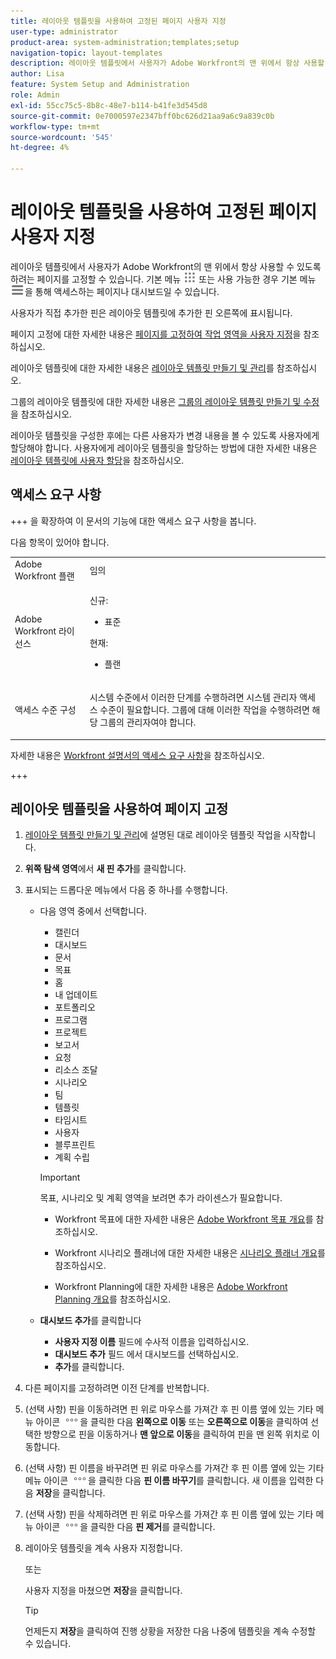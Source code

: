 ```yaml
---
title: 레이아웃 템플릿을 사용하여 고정된 페이지 사용자 지정
user-type: administrator
product-area: system-administration;templates;setup
navigation-topic: layout-templates
description: 레이아웃 템플릿에서 사용자가 Adobe Workfront의 맨 위에서 항상 사용할 수 있도록 하려는 페이지를 고정할 수 있습니다. 메인 메뉴 또는 대시보드를 통해 액세스하는 페이지일 수 있습니다.
author: Lisa
feature: System Setup and Administration
role: Admin
exl-id: 55cc75c5-8b8c-48e7-b114-b41fe3d545d8
source-git-commit: 0e7000597e2347bff0bc626d21aa9a6c9a839c0b
workflow-type: tm+mt
source-wordcount: '545'
ht-degree: 4%

---
```


# 레이아웃 템플릿을 사용하여 고정된 페이지 사용자 지정

레이아웃 템플릿에서 사용자가 Adobe Workfront의 맨 위에서 항상 사용할 수 있도록 하려는 페이지를 고정할 수 있습니다. 기본 메뉴 ![기본 메뉴 아이콘](assets/main-menu-icon.png) 또는 사용 가능한 경우 기본 메뉴 ![기본 메뉴 아이콘](assets/main-menu-icon-left-nav.png)을 통해 액세스하는 페이지나 대시보드일 수 있습니다.

사용자가 직접 추가한 핀은 레이아웃 템플릿에 추가한 핀 오른쪽에 표시됩니다.

페이지 고정에 대한 자세한 내용은 [페이지를 고정하여 작업 영역을 사용자 지정](../../../workfront-basics/the-new-workfront-experience/pin-pages.md)을 참조하십시오.

레이아웃 템플릿에 대한 자세한 내용은 [레이아웃 템플릿 만들기 및 관리](../../../administration-and-setup/customize-workfront/use-layout-templates/create-and-manage-layout-templates.md)를 참조하십시오.

그룹의 레이아웃 템플릿에 대한 자세한 내용은 [그룹의 레이아웃 템플릿 만들기 및 수정](../../../administration-and-setup/manage-groups/work-with-group-objects/create-and-modify-a-groups-layout-templates.md)을 참조하십시오.

레이아웃 템플릿을 구성한 후에는 다른 사용자가 변경 내용을 볼 수 있도록 사용자에게 할당해야 합니다. 사용자에게 레이아웃 템플릿을 할당하는 방법에 대한 자세한 내용은 [레이아웃 템플릿에 사용자 할당](../use-layout-templates/assign-users-to-layout-template.md)을 참조하십시오.

## 액세스 요구 사항

+++ 을 확장하여 이 문서의 기능에 대한 액세스 요구 사항을 봅니다.

다음 항목이 있어야 합니다.

<table style="table-layout:auto"> 
 <col> 
 <col> 
 <tbody> 
  <tr> 
   <td role="rowheader">Adobe Workfront 플랜</td> 
   <td>임의</td> 
  </tr> 
  <tr> 
   <td role="rowheader">Adobe Workfront 라이선스</td> 
   <td> 
      <p>신규:</p>
         <ul>
         <li><p>표준</p></li>
         </ul>
      <p>현재:</p>
         <ul>
         <li><p>플랜</p></li>
         </ul>
   </td>
  </tr> 
  <tr> 
   <td role="rowheader">액세스 수준 구성</td> 
   <td> <p>시스템 수준에서 이러한 단계를 수행하려면 시스템 관리자 액세스 수준이 필요합니다.
그룹에 대해 이러한 작업을 수행하려면 해당 그룹의 관리자여야 합니다.</p> </td> 
  </tr> 
 </tbody> 
</table>

자세한 내용은 [Workfront 설명서의 액세스 요구 사항](/help/quicksilver/administration-and-setup/add-users/access-levels-and-object-permissions/access-level-requirements-in-documentation.md)을 참조하십시오.

+++

## 레이아웃 템플릿을 사용하여 페이지 고정

1. [레이아웃 템플릿 만들기 및 관리](../../../administration-and-setup/customize-workfront/use-layout-templates/create-and-manage-layout-templates.md)에 설명된 대로 레이아웃 템플릿 작업을 시작합니다.
1. **위쪽 탐색 영역**&#x200B;에서 **새 핀 추가**&#x200B;를 클릭합니다.

1. 표시되는 드롭다운 메뉴에서 다음 중 하나를 수행합니다.

   * 다음 영역 중에서 선택합니다.

      * 캘린더
      * 대시보드
      * 문서
      * 목표
      * 홈
      * 내 업데이트
      * 포트폴리오
      * 프로그램
      * 프로젝트
      * 보고서
      * 요청
      * 리소스 조달
      * 시나리오
      * 팀
      * 템플릿
      * 타임시트
      * 사용자
      * 블루프린트
      * 계획 수립

     >[!IMPORTANT]
     >
     >목표, 시나리오 및 계획 영역을 보려면 추가 라이센스가 필요합니다.
     >
     >* Workfront 목표에 대한 자세한 내용은 [Adobe Workfront 목표 개요](../../../workfront-goals/goal-management/wf-goals-overview.md)를 참조하십시오.
     >
     >* Workfront 시나리오 플래너에 대한 자세한 내용은 [시나리오 플래너 개요](../../../scenario-planner/scenario-planner-overview.md)를 참조하십시오.
     >
     >* Workfront Planning에 대한 자세한 내용은 [Adobe Workfront Planning 개요](/help/quicksilver/planning/general/planning-overview.md)를 참조하십시오.

   * **대시보드 추가**&#x200B;를 클릭합니다
      * &#x200B;<!--**Quick link name**-->**사용자 지정 이름** 필드에 수사적 이름을 입력하십시오.
      * **대시보드 추가** 필드 <!-- dropdown for existing or canvas dashboard, called "Choose a dashboard" now -->에서 대시보드를 선택하십시오.
      * **추가**&#x200B;를 클릭합니다.

1. 다른 페이지를 고정하려면 이전 단계를 반복합니다.

1. (선택 사항) 핀을 이동하려면 핀 위로 마우스를 가져간 후 핀 이름 옆에 있는 기타 메뉴 아이콘 ![기타 아이콘](assets/more-icon.png)을 클릭한 다음 **왼쪽으로 이동** 또는 **오른쪽으로 이동**&#x200B;을 클릭하여 선택한 방향으로 핀을 이동하거나 **맨 앞으로 이동**&#x200B;을 클릭하여 핀을 맨 왼쪽 위치로 이동합니다.

1. (선택 사항) 핀 이름을 바꾸려면 핀 위로 마우스를 가져간 후 핀 이름 옆에 있는 기타 메뉴 아이콘 ![기타 아이콘](assets/more-icon.png)을 클릭한 다음 **핀 이름 바꾸기**&#x200B;를 클릭합니다. 새 이름을 입력한 다음 **저장**&#x200B;을 클릭합니다.

1. (선택 사항) 핀을 삭제하려면 핀 위로 마우스를 가져간 후 핀 이름 옆에 있는 기타 메뉴 아이콘 ![기타 아이콘](assets/more-icon.png)을 클릭한 다음 **핀 제거**&#x200B;를 클릭합니다.

1. 레이아웃 템플릿을 계속 사용자 지정합니다.

   또는

   사용자 지정을 마쳤으면 **저장**&#x200B;을 클릭합니다.

   >[!TIP]
   >
   >언제든지 **저장**&#x200B;을 클릭하여 진행 상황을 저장한 다음 나중에 템플릿을 계속 수정할 수 있습니다.
